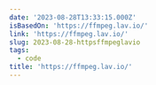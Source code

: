 ```yaml
---
date: '2023-08-28T13:33:15.000Z'
isBasedOn: 'https://ffmpeg.lav.io/'
link: 'https://ffmpeg.lav.io/'
slug: 2023-08-28-httpsffmpeglavio
tags:
  - code
title: 'https://ffmpeg.lav.io/'
---
```


